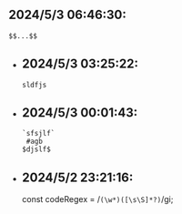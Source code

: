 ## 2024/5/3 06:46:30:
   `$$...$$`
- ## 2024/5/3 03:25:22:
   `sldfjs`
- ## 2024/5/3 00:01:43:
  ```
  `sfsjlf`
   #agb 
  $djslf$
  ```
- ## 2024/5/2 23:21:16:
  const codeRegex = /```(\w*)([\s\S]*?)```/gi;